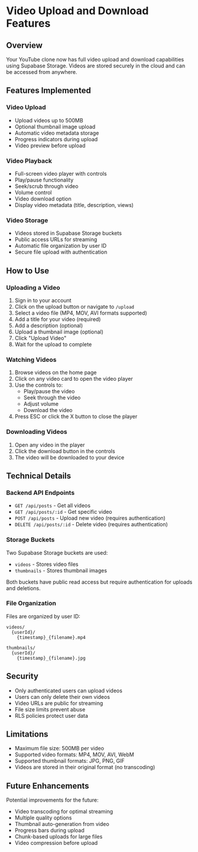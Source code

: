 # Video Upload and Download Features

## Overview

Your YouTube clone now has full video upload and download capabilities using Supabase Storage. Videos are stored securely in the cloud and can be accessed from anywhere.

## Features Implemented

### Video Upload
- Upload videos up to 500MB
- Optional thumbnail image upload
- Automatic video metadata storage
- Progress indicators during upload
- Video preview before upload

### Video Playback
- Full-screen video player with controls
- Play/pause functionality
- Seek/scrub through video
- Volume control
- Video download option
- Display video metadata (title, description, views)

### Video Storage
- Videos stored in Supabase Storage buckets
- Public access URLs for streaming
- Automatic file organization by user ID
- Secure file upload with authentication

## How to Use

### Uploading a Video

1. Sign in to your account
2. Click on the upload button or navigate to `/upload`
3. Select a video file (MP4, MOV, AVI formats supported)
4. Add a title for your video (required)
5. Add a description (optional)
6. Upload a thumbnail image (optional)
7. Click "Upload Video"
8. Wait for the upload to complete

### Watching Videos

1. Browse videos on the home page
2. Click on any video card to open the video player
3. Use the controls to:
   - Play/pause the video
   - Seek through the video
   - Adjust volume
   - Download the video
4. Press ESC or click the X button to close the player

### Downloading Videos

1. Open any video in the player
2. Click the download button in the controls
3. The video will be downloaded to your device

## Technical Details

### Backend API Endpoints

- `GET /api/posts` - Get all videos
- `GET /api/posts/:id` - Get specific video
- `POST /api/posts` - Upload new video (requires authentication)
- `DELETE /api/posts/:id` - Delete video (requires authentication)

### Storage Buckets

Two Supabase Storage buckets are used:
- `videos` - Stores video files
- `thumbnails` - Stores thumbnail images

Both buckets have public read access but require authentication for uploads and deletions.

### File Organization

Files are organized by user ID:
```
videos/
  {userId}/
    {timestamp}_{filename}.mp4

thumbnails/
  {userId}/
    {timestamp}_{filename}.jpg
```

## Security

- Only authenticated users can upload videos
- Users can only delete their own videos
- Video URLs are public for streaming
- File size limits prevent abuse
- RLS policies protect user data

## Limitations

- Maximum file size: 500MB per video
- Supported video formats: MP4, MOV, AVI, WebM
- Supported thumbnail formats: JPG, PNG, GIF
- Videos are stored in their original format (no transcoding)

## Future Enhancements

Potential improvements for the future:
- Video transcoding for optimal streaming
- Multiple quality options
- Thumbnail auto-generation from video
- Progress bars during upload
- Chunk-based uploads for large files
- Video compression before upload
